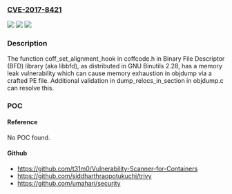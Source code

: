### [CVE-2017-8421](https://cve.mitre.org/cgi-bin/cvename.cgi?name=CVE-2017-8421)
![](https://img.shields.io/static/v1?label=Product&message=n%2Fa&color=blue)
![](https://img.shields.io/static/v1?label=Version&message=n%2Fa&color=blue)
![](https://img.shields.io/static/v1?label=Vulnerability&message=n%2Fa&color=brighgreen)

### Description

The function coff_set_alignment_hook in coffcode.h in Binary File Descriptor (BFD) library (aka libbfd), as distributed in GNU Binutils 2.28, has a memory leak vulnerability which can cause memory exhaustion in objdump via a crafted PE file. Additional validation in dump_relocs_in_section in objdump.c can resolve this.

### POC

#### Reference
No POC found.

#### Github
- https://github.com/t31m0/Vulnerability-Scanner-for-Containers
- https://github.com/siddharthraopotukuchi/trivy
- https://github.com/umahari/security

